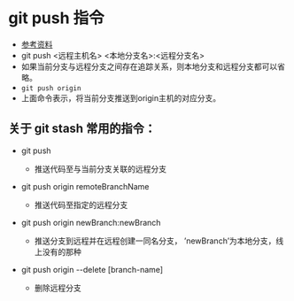# git push 指令
* [参考资料](http://www.yiibai.com/git/git_push.html)
* git push <远程主机名> <本地分支名>:<远程分支名>
* 如果当前分支与远程分支之间存在追踪关系，则本地分支和远程分支都可以省略。
* `git push origin`
* 上面命令表示，将当前分支推送到origin主机的对应分支。

## 关于 git stash 常用的指令： 
* git push 
	* 推送代码至与当前分支关联的远程分支

* git push origin remoteBranchName
	* 推送代码至指定的远程分支
	
* git push origin newBranch:newBranch
	* 推送分支到远程并在远程创建一同名分支， ’newBranch’为本地分支，线上没有的那种

* git push origin --delete [branch-name]
  * 删除远程分支

